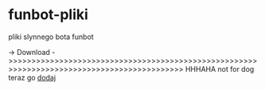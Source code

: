 # funbot-pliki
pliki slynnego bota funbot

-> Download 
->>>>>>>>>>>>>>>>>>>>>>>>>>>>>>>>>>>>>>>>>>>>>>>>>>>>>>>>>>>>>>>>>>>>>>>>>>>>>>>>>>>>>>>>>>>> HHHAHA not for dog teraz go [dodaj](https://funbocik.netlify.app)
